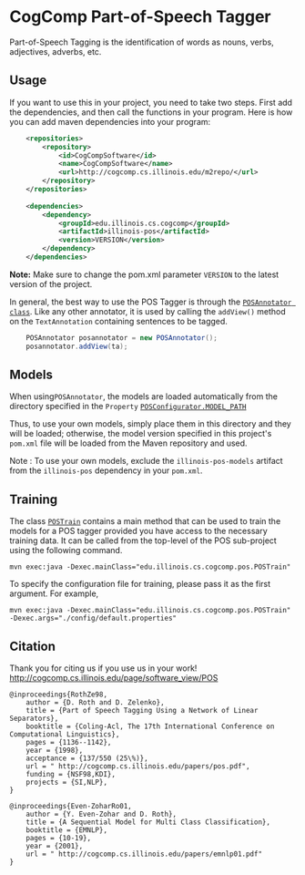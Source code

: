 # CogComp Part-of-Speech Tagger

Part-of-Speech Tagging is the identification of words as nouns, verbs, adjectives, adverbs, etc. 

## Usage

If you want to use this in your project, you need to take two steps. First add the dependencies, and then call the functions 
in your program. 
Here is how you can add maven dependencies into your program: 

```xml
    <repositories>
        <repository>
            <id>CogCompSoftware</id>
            <name>CogCompSoftware</name>
            <url>http://cogcomp.cs.illinois.edu/m2repo/</url>
        </repository>
    </repositories>
    
    <dependencies>
        <dependency>
            <groupId>edu.illinois.cs.cogcomp</groupId>
            <artifactId>illinois-pos</artifactId>
            <version>VERSION</version>
        </dependency>
    </dependencies>
```

**Note:** Make sure to change the pom.xml parameter `VERSION` to the latest version of the project.

In general, the best way to use the POS Tagger is through the [`POSAnnotator class`](src/main/java/edu/illinois/cs/cogcomp/pos/POSAnnotator.java). Like any other annotator, it is used by calling the `addView()` method on the `TextAnnotation` containing sentences to be tagged.

```java
	POSAnnotator posannotator = new POSAnnotator();
	posannotator.addView(ta);
```

## Models
When using`POSAnnotator`, the models are loaded automatically from the directory specified in the `Property` [`POSConfigurator.MODEL_PATH`](src/main/java/edu/illinois/cs/cogcomp/pos/POSConfigurator.java)

Thus, to use your own models, simply place them in this directory and they will be loaded; otherwise, the model version 
specified in this project's `pom.xml` file will be loaded from the Maven repository and used.

Note : To use your own models, exclude the `illinois-pos-models` artifact from the `illinois-pos` dependency in your `pom.xml`.

## Training
The class [`POSTrain`](src/main/java/edu/illinois/cs/cogcomp/pos/POSTrain.java) contains a main method that can be used to 
train the models for a POS tagger provided you have access to the necessary training data. It can be called from the top-level 
of the POS sub-project using the following command.

    mvn exec:java -Dexec.mainClass="edu.illinois.cs.cogcomp.pos.POSTrain"

To specify the configuration file for training, please pass it as the first argument.
For example,

    mvn exec:java -Dexec.mainClass="edu.illinois.cs.cogcomp.pos.POSTrain" -Dexec.args="./config/default.properties"

## Citation

Thank you for citing us if you use us in your work! http://cogcomp.cs.illinois.edu/page/software_view/POS

```
@inproceedings{RothZe98,
    author = {D. Roth and D. Zelenko},
    title = {Part of Speech Tagging Using a Network of Linear Separators},
    booktitle = {Coling-Acl, The 17th International Conference on Computational Linguistics},
    pages = {1136--1142},
    year = {1998},
    acceptance = {137/550 (25\%)},
    url = " http://cogcomp.cs.illinois.edu/papers/pos.pdf",
    funding = {NSF98,KDI},
    projects = {SI,NLP},
}

@inproceedings{Even-ZoharRo01,
    author = {Y. Even-Zohar and D. Roth},
    title = {A Sequential Model for Multi Class Classification},
    booktitle = {EMNLP},
    pages = {10-19},
    year = {2001},
    url = " http://cogcomp.cs.illinois.edu/papers/emnlp01.pdf"
}
```

